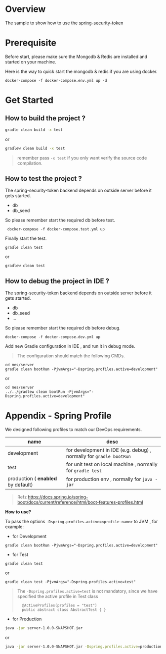 # Overview

The sample to show how to use the [spring-security-token](https://github.com/melthaw/spring-security-token)


# Prerequisite

Before start, please make sure the Mongodb & Redis are installed and started on your machine.

Here is the way to quick start the mongodb & redis if you are using docker.

```
docker-compose -f docker-compose.env.yml up -d
```

# Get Started


## How to build the project ?

```sh
gradle clean build -x test
```

or 

```sh
gradlew clean build -x test
```

> remember pass `-x test` if you only want verify the source code compilation.

## How to test the project ?

The spring-security-token backend depends on outside server before it gets started.

* db
* db_seed


So please remember start the required db before test.

```
 docker-compose -f docker-compose.test.yml up
```

Finally start the test.


```
gradle clean test
```

or 

```
gradlew clean test
```


## How to debug the project in IDE ?

The spring-security-token backend depends on outside server before it gets started.

* db
* db_seed
* ...

So please remember start the required db before debug.

```
docker-compose -f docker-compose.dev.yml up
```


Add new Gradle configuration in IDE , and run it in debug mode.

> The configuration should match the following CMDs.

```
cd mes/server
gradle clean bootRun -PjvmArgs="-Dspring.profiles.active=development"
```

or
 
```
cd mes/server
../../gradlew clean bootRun -PjvmArgs="-Dspring.profiles.active=development"
```

# Appendix - Spring Profile

We designed following profiles to match our DevOps requirements.

name | desc
---|---
development | for development in IDE (e.g. debug) , normally for `gradle bootRun`
test | for unit test on local machine , normally for `gradle test`
production ( **enabled** by default) | for production env , normally for `java -jar`

> Refz
> https://docs.spring.io/spring-boot/docs/current/reference/html/boot-features-profiles.html

**How to use?**

To pass the options `-Dspring.profiles.active=<profile-name>` to JVM , for example:

* for Development

```
gradle clean bootRun -PjvmArgs="-Dspring.profiles.active=development"
```


* for Test

```
gradle clean test 
```

or

```
gradle clean test -PjvmArgs="-Dspring.profiles.active=test" 
```

> The `-Dspring.profiles.active=test` is not mandatory, since we have specified the active profile in Test class
>
> ```
>   @ActiveProfiles(profiles = "test")
>   public abstract class AbstractTest { }
> ```


* for Production

```sh
java -jar server-1.0.0-SNAPSHOT.jar 
```

or

```sh
java -jar server-1.0.0-SNAPSHOT.jar -Dspring.profiles.active=production 
```





